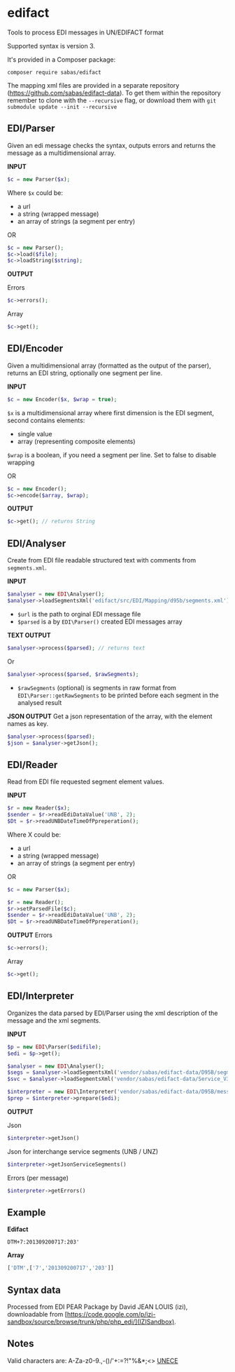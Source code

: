 edifact
=======

Tools to process EDI messages in UN/EDIFACT format

Supported syntax is version 3.

It's provided in a Composer package:

`composer require sabas/edifact`

The mapping xml files are provided in a separate repository (https://github.com/sabas/edifact-data). To get them within the repository remember to clone with the ```--recursive``` flag, or download them with ```git submodule update --init --recursive```

EDI/Parser
------------------
Given an edi message checks the syntax, outputs errors and returns the message as a multidimensional array.

**INPUT**
```php
$c = new Parser($x);
```
Where `$x` could be:
* a url
* a string (wrapped message)
* an array of strings (a segment per entry)

OR

 ```php
$c = new Parser();
$c->load($file);
$c->loadString($string);
```

**OUTPUT**

Errors
```php
$c->errors();
```
Array
```php
$c->get();
```


EDI/Encoder
------------------
Given a multidimensional array (formatted as the output of the parser), returns an EDI string, optionally one segment per line.

**INPUT**
```php
$c = new Encoder($x, $wrap = true);
```
`$x` is a multidimensional array where first dimension is the EDI segment, second contains elements:
* single value
* array (representing composite elements)

`$wrap` is a boolean, if you need a segment per line. Set to false to disable wrapping

OR
```php
$c = new Encoder();
$c->encode($array, $wrap);
```

**OUTPUT**
```php
$c->get(); // returns String
```

EDI/Analyser
------------------
Create from EDI file readable structured text with comments from `segments.xml`.

**INPUT**
```php
$analyser = new EDI\Analyser();
$analyser->loadSegmentsXml('edifact/src/EDI/Mapping/d95b/segments.xml');
```
* `$url` is the path to orginal EDI message file
* `$parsed` is a by `EDI\Parser()` created EDI messages array

**TEXT OUTPUT**
```php
$analyser->process($parsed); // returns text
```
Or
```php
$analyser->process($parsed, $rawSegments);
```
* `$rawSegments` (optional) is segments in raw format from `EDI\Parser::getRawSegments` to be printed before each segment in the analysed result

**JSON OUTPUT**
Get a json representation of the array, with the element names as key.
```php
$analyser->process($parsed);
$json = $analyser->getJson();
```

EDI/Reader
------------------
Read from EDI file requested segment element values.

**INPUT**
```php
$r = new Reader($x);
$sender = $r->readEdiDataValue('UNB', 2);
$Dt = $r->readUNBDateTimeOfPpreperation();

```
Where X could be:
* a url
* a string (wrapped message)
* an array of strings (a segment per entry)

OR

```php
$c = new Parser($x);

$r = new Reader();
$r->setParsedFile($c);
$sender = $r->readEdiDataValue('UNB', 2);
$Dt = $r->readUNBDateTimeOfPpreperation();
```

**OUTPUT**
Errors
```php
$c->errors();
```
Array
```php
$c->get();
```

EDI/Interpreter
---------------
Organizes the data parsed by EDI/Parser using the xml description of the message and the xml segments.

**INPUT**
```php
$p = new EDI\Parser($edifile);
$edi = $p->get();

$analyser = new EDI\Analyser();
$segs = $analyser->loadSegmentsXml('vendor/sabas/edifact-data/D95B/segments.xml');
$svc = $analyser->loadSegmentsXml('vendor/sabas/edifact-data/Service_V3/segments.xml');

$interpreter = new EDI\Interpreter('vendor/sabas/edifact-data/D95B/messages/codeco.xml', $segs, $svc);
$prep = $interpreter->prepare($edi);
```

**OUTPUT**

Json
```php
$interpreter->getJson()
```

Json for interchange service segments (UNB / UNZ)
```php
$interpreter->getJsonServiceSegments()
```

Errors (per message)
```php
$interpreter->getErrors()
```

Example
-------

**Edifact**

`DTM+7:201309200717:203'`

**Array**
```php
['DTM',['7','201309200717','203']]
```

Syntax data
----------
Processed from EDI PEAR Package by David JEAN LOUIS (izi), downloadable from [https://code.google.com/p/izi-sandbox/source/browse/trunk/php/php_edi/](IZISandbox).


Notes
------
Valid characters are: A-Za-z0-9.,-()/'+:=?!"%&*;<> [UNECE](http://www.unece.org/trade/untdid/texts/d422_d.htm#p5.1)
